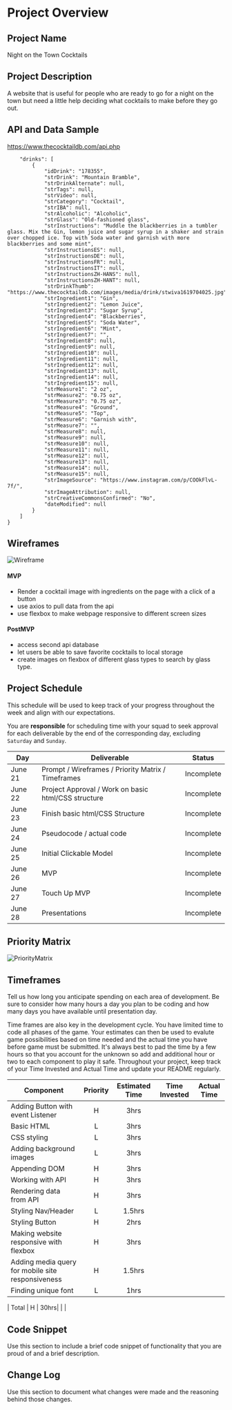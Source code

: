 # Project Overview

## Project Name

Night on the Town Cocktails

## Project Description

A website that is useful for people who are ready to go for a night on the town but need a little help deciding what cocktails to make before they go out.

## API and Data Sample

https://www.thecocktaildb.com/api.php

```{
    "drinks": [
        {
            "idDrink": "178355",
            "strDrink": "Mountain Bramble",
            "strDrinkAlternate": null,
            "strTags": null,
            "strVideo": null,
            "strCategory": "Cocktail",
            "strIBA": null,
            "strAlcoholic": "Alcoholic",
            "strGlass": "Old-fashioned glass",
            "strInstructions": "Muddle the blackberries in a tumbler glass. Mix the Gin, lemon juice and sugar syrup in a shaker and strain over chopped ice. Top with Soda water and garnish with more blackberries and some mint",
            "strInstructionsES": null,
            "strInstructionsDE": null,
            "strInstructionsFR": null,
            "strInstructionsIT": null,
            "strInstructionsZH-HANS": null,
            "strInstructionsZH-HANT": null,
            "strDrinkThumb": "https://www.thecocktaildb.com/images/media/drink/stwiva1619704025.jpg",
            "strIngredient1": "Gin",
            "strIngredient2": "Lemon Juice",
            "strIngredient3": "Sugar Syrup",
            "strIngredient4": "Blackberries",
            "strIngredient5": "Soda Water",
            "strIngredient6": "Mint",
            "strIngredient7": "",
            "strIngredient8": null,
            "strIngredient9": null,
            "strIngredient10": null,
            "strIngredient11": null,
            "strIngredient12": null,
            "strIngredient13": null,
            "strIngredient14": null,
            "strIngredient15": null,
            "strMeasure1": "2 oz",
            "strMeasure2": "0.75 oz",
            "strMeasure3": "0.75 oz",
            "strMeasure4": "Ground",
            "strMeasure5": "Top",
            "strMeasure6": "Garnish with",
            "strMeasure7": "",
            "strMeasure8": null,
            "strMeasure9": null,
            "strMeasure10": null,
            "strMeasure11": null,
            "strMeasure12": null,
            "strMeasure13": null,
            "strMeasure14": null,
            "strMeasure15": null,
            "strImageSource": "https://www.instagram.com/p/COOkFlvL-7f/",
            "strImageAttribution": null,
            "strCreativeCommonsConfirmed": "No",
            "dateModified": null
        }
    ]
}
```


## Wireframes

![Wireframe](./assets/Wireframe.png)


#### MVP 

- Render a cocktail image with ingredients on the page with a click of a button
- use axios to pull data from the api
- use flexbox to make webpage responsive to different screen sizes

#### PostMVP  

- access second api database 
- let users be able to save favorite cocktails to local storage
- create images on flexbox of different glass types to search by glass type.


## Project Schedule

This schedule will be used to keep track of your progress throughout the week and align with our expectations.  

You are **responsible** for scheduling time with your squad to seek approval for each deliverable by the end of the corresponding day, excluding `Saturday` and `Sunday`.

|  Day | Deliverable | Status
|---|---| ---|
|June 21| Prompt / Wireframes / Priority Matrix / Timeframes | Incomplete
|June 22| Project Approval / Work on basic html/CSS structure| Incomplete
|June 23| Finish basic html/CSS Structure | Incomplete
|June 24| Pseudocode / actual code  | Incomplete
|June 25| Initial Clickable Model | Incomplete
|June 26| MVP | Incomplete
|June 27| Touch Up MVP | Incomplete
|June 28| Presentations | Incomplete

## Priority Matrix

![PriorityMatrix](./assets/PriorityMatrix.png)

## Timeframes

Tell us how long you anticipate spending on each area of development. Be sure to consider how many hours a day you plan to be coding and how many days you have available until presentation day.

Time frames are also key in the development cycle.  You have limited time to code all phases of the game.  Your estimates can then be used to evalute game possibilities based on time needed and the actual time you have before game must be submitted. It's always best to pad the time by a few hours so that you account for the unknown so add and additional hour or two to each component to play it safe. Throughout your project, keep track of your Time Invested and Actual Time and update your README regularly.

| Component | Priority | Estimated Time | Time Invested | Actual Time |
| --- | :---: |  :---: | :---: | :---: |
| Adding Button with event Listener | H | 3hrs|  |  |
| Basic HTML  | L | 3hrs|  | |
| CSS styling | L | 3hrs|  |  |
| Adding background images | L | 3hrs|  | |
| Appending DOM | H | 3hrs| |  |
| Working with API | H | 3hrs|  |  |
| Rendering data from API | H | 3hrs|  |  |
| Styling Nav/Header | L | 1.5hrs|  |  |
| Styling Button | H | 2hrs| |  |
| Making website responsive with flexbox | H | 3hrs|  | |
| Adding media query for mobile site responsiveness | H | 1.5hrs|  |  |
| Finding unique font | L | 1hrs|  |  |


| Total | H | 30hrs|  |  |

## Code Snippet

Use this section to include a brief code snippet of functionality that you are proud of and a brief description.  


## Change Log
 Use this section to document what changes were made and the reasoning behind those changes.  
